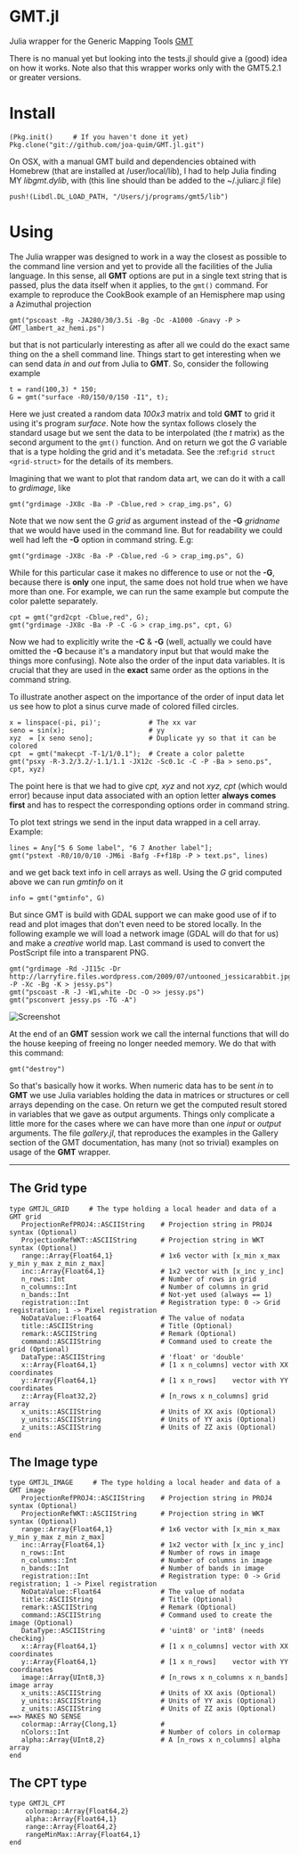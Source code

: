 GMT.jl
======

Julia wrapper for the Generic Mapping Tools [GMT](http://gmt.soest.hawaii.edu)

There is no manual yet but looking into the tests.jl should give a (good) idea on how it works. Note also that this
wrapper works only with the GMT5.2.1 or greater versions.

Install
=======

    (Pkg.init()		# If you haven't done it yet)
    Pkg.clone("git://github.com/joa-quim/GMT.jl.git")

On OSX, with a manual GMT build and dependencies obtained with Homebrew (that are installed at /user/local/lib), I had to help
Julia finding MY *libgmt.dylib*, with (this line should than be added to the ~/.juliarc.jl file)

    push!(Libdl.DL_LOAD_PATH, "/Users/j/programs/gmt5/lib")

Using
=====

The Julia wrapper was designed to work in a way the closest as possible to the command line version and yet to provide all the facilities of the Julia language. In this sense, all **GMT** options are put in a single text string that is passed, plus the data itself when it applies, to the ``gmt()`` command. For example to reproduce the CookBook example of an Hemisphere map using a Azimuthal projection

    gmt("pscoast -Rg -JA280/30/3.5i -Bg -Dc -A1000 -Gnavy -P > GMT_lambert_az_hemi.ps")

but that is not particularly interesting as after all we could do the exact same thing on the a shell command line. Things start to get interesting when we can send data *in* and *out* from Julia to
**GMT**. So, consider the following example

    t = rand(100,3) * 150;
    G = gmt("surface -R0/150/0/150 -I1", t);

Here we just created a random data *100x3* matrix and told **GMT** to grid it using it's program *surface*. Note how the syntax follows closely the standard usage but we sent the data to be interpolated (the *t* matrix) as the second argument to the ``gmt()`` function. And on return we got the *G* variable that is a type holding the grid and it's metadata. See the :ref:`grid struct <grid-struct>` for the details of its members.

Imagining that we want to plot that random data art, we can do it with a call to *grdimage*, like

    gmt("grdimage -JX8c -Ba -P -Cblue,red > crap_img.ps", G)

Note that we now sent the *G grid* as argument instead of the **-G** *gridname* that we would have used in the command line. But for readability we could well had left the **-G** option in command string. E.g:

    gmt("grdimage -JX8c -Ba -P -Cblue,red -G > crap_img.ps", G)

While for this particular case it makes no difference to use or not the **-G**, because there is **only** one input, the same does not hold true when we have more than one. For example, we can run the same example but compute the color palette separately.

    cpt = gmt("grd2cpt -Cblue,red", G);
    gmt("grdimage -JX8c -Ba -P -C -G > crap_img.ps", cpt, G)

Now we had to explicitly write the **-C** & **-G** (well, actually we could have omitted the **-G** because it's a mandatory input but that would make the things more confusing). Note also the order of the input data variables. It is crucial that they are used in the **exact** same order as the options in the command string.

To illustrate another aspect on the importance of the order of input data let us see how to plot a sinus curve made of colored filled circles.

    x = linspace(-pi, pi)';            # The xx var
    seno = sin(x);                     # yy
    xyz  = [x seno seno];              # Duplicate yy so that it can be colored
    cpt  = gmt("makecpt -T-1/1/0.1");  # Create a color palette
    gmt("psxy -R-3.2/3.2/-1.1/1.1 -JX12c -Sc0.1c -C -P -Ba > seno.ps", cpt, xyz)

The point here is that we had to give *cpt, xyz* and not *xyz, cpt* (which would error) because input data associated with an option letter **always comes first** and has to respect the corresponding options order in command string.

To plot text strings we send in the input data wrapped in a cell array. Example:

    lines = Any["5 6 Some label", "6 7 Another label"];
    gmt("pstext -R0/10/0/10 -JM6i -Bafg -F+f18p -P > text.ps", lines)

and we get back text info in cell arrays as well. Using the *G* grid computed above we can run *gmtinfo* on it

    info = gmt("gmtinfo", G)

But since GMT is build with GDAL support we can make good use of if to read and plot images that don't even need to be stored
locally. In the following example we will load a network image (GDAL will do that for us) and make a *creative* world map.
Last command is used to convert the PostScript file into a transparent PNG.

    gmt("grdimage -Rd -JI15c -Dr http://larryfire.files.wordpress.com/2009/07/untooned_jessicarabbit.jpg -P -Xc -Bg -K > jessy.ps")
    gmt("pscoast -R -J -W1,white -Dc -O >> jessy.ps")
    gmt("psconvert jessy.ps -TG -A")

![Screenshot](http://w3.ualg.pt/~jluis/jessy.png)

At the end of an **GMT** session work we call the internal functions that will do the house keeping of freeing no longer needed memory. We do that with this command:

    gmt("destroy")

So that's basically how it works. When numeric data has to be sent *in* to **GMT** we use Julia variables holding the data in matrices or structures or cell arrays depending on the case. On return we get the computed result stored in variables that we gave as output arguments. Things only complicate a little more for the cases where we can have more than one *input* or *output* arguments. The file *gallery.jl*, that reproduces the examples in the Gallery section of the GMT documentation, has many (not so trivial) examples on usage of the **GMT** wrapper.

----------

The Grid type
-------------

    type GMTJL_GRID 	# The type holding a local header and data of a GMT grid
	   ProjectionRefPROJ4::ASCIIString    # Projection string in PROJ4 syntax (Optional)
	   ProjectionRefWKT::ASCIIString      # Projection string in WKT syntax (Optional)
	   range::Array{Float64,1}            # 1x6 vector with [x_min x_max y_min y_max z_min z_max]
	   inc::Array{Float64,1}              # 1x2 vector with [x_inc y_inc]
	   n_rows::Int                        # Number of rows in grid
	   n_columns::Int                     # Number of columns in grid
	   n_bands::Int                       # Not-yet used (always == 1)
	   registration::Int                  # Registration type: 0 -> Grid registration; 1 -> Pixel registration
	   NoDataValue::Float64               # The value of nodata
	   title::ASCIIString                 # Title (Optional)
	   remark::ASCIIString                # Remark (Optional)
	   command::ASCIIString               # Command used to create the grid (Optional)
	   DataType::ASCIIString              # 'float' or 'double'
	   x::Array{Float64,1}                # [1 x n_columns] vector with XX coordinates
	   y::Array{Float64,1}                # [1 x n_rows]    vector with YY coordinates
	   z::Array{Float32,2}                # [n_rows x n_columns] grid array
	   x_units::ASCIIString               # Units of XX axis (Optional)
	   y_units::ASCIIString               # Units of YY axis (Optional)
	   z_units::ASCIIString               # Units of ZZ axis (Optional)
    end

The Image type
--------------

    type GMTJL_IMAGE     # The type holding a local header and data of a GMT image
       ProjectionRefPROJ4::ASCIIString    # Projection string in PROJ4 syntax (Optional)
       ProjectionRefWKT::ASCIIString      # Projection string in WKT syntax (Optional)
       range::Array{Float64,1}            # 1x6 vector with [x_min x_max y_min y_max z_min z_max]
       inc::Array{Float64,1}              # 1x2 vector with [x_inc y_inc]
       n_rows::Int                        # Number of rows in image
       n_columns::Int                     # Number of columns in image
       n_bands::Int                       # Number of bands in image
       registration::Int                  # Registration type: 0 -> Grid registration; 1 -> Pixel registration
       NoDataValue::Float64               # The value of nodata
       title::ASCIIString                 # Title (Optional)
       remark::ASCIIString                # Remark (Optional)
       command::ASCIIString               # Command used to create the image (Optional)
       DataType::ASCIIString              # 'uint8' or 'int8' (needs checking)
       x::Array{Float64,1}                # [1 x n_columns] vector with XX coordinates
       y::Array{Float64,1}                # [1 x n_rows]    vector with YY coordinates
       image::Array{UInt8,3}              # [n_rows x n_columns x n_bands] image array
       x_units::ASCIIString               # Units of XX axis (Optional)
       y_units::ASCIIString               # Units of YY axis (Optional)
       z_units::ASCIIString               # Units of ZZ axis (Optional) ==> MAKES NO SENSE
       colormap::Array{Clong,1}           # 
       nColors::Int                       # Number of colors in colormap
       alpha::Array{UInt8,2}              # A [n_rows x n_columns] alpha array
    end

The CPT type
------------

    type GMTJL_CPT
        colormap::Array{Float64,2}
        alpha::Array{Float64,1}
        range::Array{Float64,2}
        rangeMinMax::Array{Float64,1}
    end
